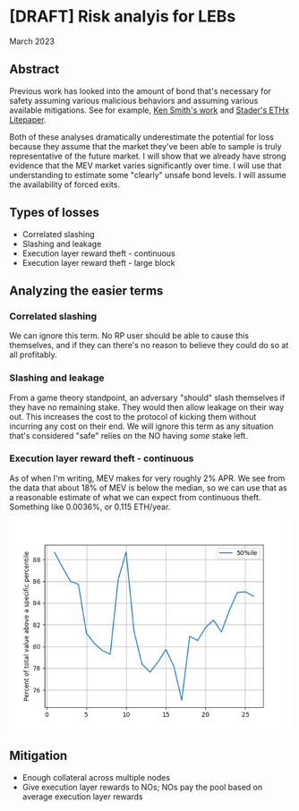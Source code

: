 # [DRAFT] Risk analyis for LEBs
March 2023

## Abstract

Previous work has looked into the amount of bond that's necessary for safety assuming various
malicious behaviors and assuming various available mitigations. See for example,
[Ken Smith's work](https://github.com/htimsk/LEBminipools) and 
[Stader's ETHx Litepaper](https://www.staderlabs.com/docs/eth/Stader%20ETH%20Litepaper.pdf).

Both of these analyses dramatically underestimate the potential for loss because they assume that
the market they've been able to sample is truly representative of the future market. I will show
that we already have strong evidence that the MEV market varies significantly over time. I will use
that understanding to estimate some "clearly" unsafe bond levels. I will assume the availability of
forced exits.

## Types of losses
- Correlated slashing
- Slashing and leakage
- Execution layer reward theft - continuous
- Execution layer reward theft - large block

## Analyzing the easier terms

### Correlated slashing
We can ignore this term. No RP user should be able to cause this themselves, and if they can there's
no reason to believe they could do so at all profitably.

### Slashing and leakage
From a game theory standpoint, an adversary "should" slash themselves if they have no remaining
stake. They would then allow leakage on their way out. This increases the cost to the protocol of
kicking them without incurring any cost on their end. We will ignore this term as any situation
that's considered "safe" relies on the NO having _some_ stake left.

### Execution layer reward theft - continuous
As of when I'm writing, MEV makes for very roughly 2% APR. We see from the data that about 18% of
MEV is below the median, so we can use that as a reasonable estimate of what we can expect from
continuous theft. Something like 0.0036%, or 0.115 ETH/year.

![](./imgs/value_above_median.png)



## Mitigation
- Enough collateral across multiple nodes
- Give execution layer rewards to NOs; NOs pay the pool based on average execution layer rewards